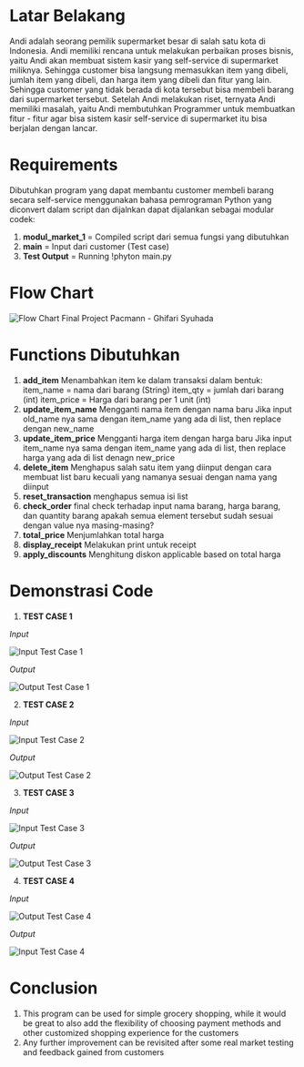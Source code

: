 # Latar Belakang
Andi adalah seorang pemilik supermarket besar di salah satu kota di Indonesia. Andi memiliki rencana untuk melakukan perbaikan proses bisnis, yaitu Andi akan membuat sistem kasir yang self-service di supermarket miliknya. Sehingga customer bisa langsung memasukkan item yang dibeli, jumlah item yang dibeli, dan harga item yang dibeli dan fitur yang lain.
Sehingga customer yang tidak berada di kota tersebut bisa membeli barang dari supermarket tersebut. Setelah Andi melakukan riset, ternyata Andi memiliki masalah, yaitu Andi membutuhkan Programmer untuk membuatkan fitur - fitur agar bisa sistem kasir self-service di supermarket itu bisa berjalan dengan lancar.

# Requirements
Dibutuhkan program yang dapat membantu customer membeli barang secara self-service menggunakan bahasa pemrograman Python yang diconvert dalam script dan dijalnkan dapat dijalankan sebagai modular codek:
1. **modul_market_1** = 
Compiled script dari semua fungsi yang dibutuhkan
2. **main** = 
Input dari customer (Test case)
3. **Test Output** = 
Running !phyton main.py

# Flow Chart
![Flow Chart Final Project Pacmann - Ghifari Syuhada](https://github.com/Moltan22/Super_cashier_ghifari/assets/145213849/d72e646d-0da9-45aa-bace-f3156dfe5676)


# Functions Dibutuhkan
1. **add_item**
    Menambahkan item ke dalam transaksi dalam bentuk:
    item_name = nama dari barang (String)
    item_qty = jumlah dari barang (int)
    item_price = Harga dari barang per 1 unit (int)
2. **update_item_name**
    Mengganti nama item dengan nama baru
    Jika input old_name nya sama dengan item_name yang ada di list, then replace dengan new_name 
3. **update_item_price**
    Mengganti harga item dengan harga baru
    Jika input item_name nya sama dengan item_name yang ada di list, then replace harga yang ada di list denagn new_price
4. **delete_item**
    Menghapus salah satu item yang diinput dengan cara membuat list baru
    kecuali yang namanya sesuai dengan nama yang diinput
6. **reset_transaction**
    menghapus semua isi list
8. **check_order**
    final check terhadap input nama barang, harga barang, dan quantity barang
    apakah semua element tersebut sudah sesuai dengan value nya masing-masing?
10. **total_price**
    Menjumlahkan total harga
12. **display_receipt**
    Melakukan print untuk receipt
14. **apply_discounts**
    Menghitung diskon applicable based on total harga

# Demonstrasi Code
1. **TEST CASE 1**

_Input_

![Input Test Case 1](https://github.com/Moltan22/Super_cashier_ghifari/assets/145213849/0e1a3339-c711-4ace-9f26-84287ae06502)


_Output_

![Output Test Case 1](https://github.com/Moltan22/Super_cashier_ghifari/assets/145213849/d01204ee-580c-4704-9066-82d064232140)


2. **TEST CASE 2**

_Input_

![Input Test Case 2](https://github.com/Moltan22/Super_cashier_ghifari/assets/145213849/81d58c82-fd17-413a-9888-afee5047aa68)


_Output_

![Output Test Case 2](https://github.com/Moltan22/Super_cashier_ghifari/assets/145213849/b2bf9158-b45a-40d9-9885-2606561f549b)


3. **TEST CASE 3**

_Input_

![Input Test Case 3](https://github.com/Moltan22/Super_cashier_ghifari/assets/145213849/c9a02095-a007-490f-9d18-f3d53a00541c)


_Output_

![Output Test Case 3](https://github.com/Moltan22/Super_cashier_ghifari/assets/145213849/ab0ec305-12f5-4fd8-9045-4766d09b491a)


4. **TEST CASE 4**

_Input_

![Output Test Case 4](https://github.com/Moltan22/Super_cashier_ghifari/assets/145213849/96a3a1a2-7228-4479-80c5-b91cb374ca97)


_Output_

![Input Test Case 4](https://github.com/Moltan22/Super_cashier_ghifari/assets/145213849/8c56e30d-ad78-4d48-a1cf-a25dc44c0892)

# Conclusion
1. This program can be used for simple grocery shopping, while it would be great to also add the flexibility of choosing payment methods and other customized shopping experience for the customers
2. Any further improvement can be revisited after some real market testing and feedback gained from customers

